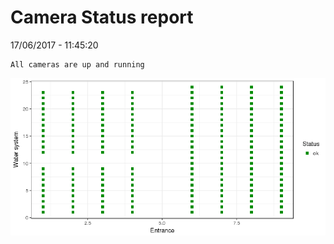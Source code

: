 Camera Status report
================
17/06/2017 - 11:45:20

    All cameras are up and running

![](camreport_files/figure-markdown_github/unnamed-chunk-2-1.png)
